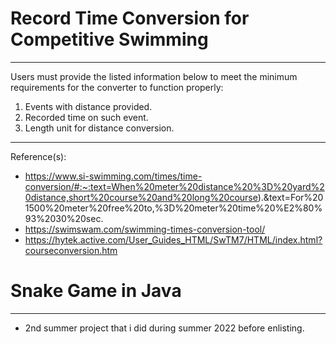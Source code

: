 # Record Time Conversion for Competitive Swimming
--------------------------------------------
Users must provide the listed information below to meet the minimum requirements for the converter to function properly:
1. Events with distance provided.
2. Recorded time on such event.
3. Length unit for distance conversion. 
--------------------------------------------
Reference(s):
- https://www.si-swimming.com/times/time-conversion/#:~:text=When%20meter%20distance%20%3D%20yard%20distance,short%20course%20and%20long%20course).&text=For%201500%20meter%20free%20to,%3D%20meter%20time%20%E2%80%93%2030%20sec.
- https://swimswam.com/swimming-times-conversion-tool/
- https://hytek.active.com/User_Guides_HTML/SwTM7/HTML/index.html?courseconversion.htm

# Snake Game in Java
--------------------------------------------
- 2nd summer project that i did during summer 2022 before enlisting.
